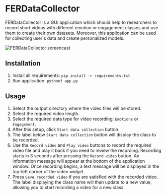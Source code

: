 # FERDataCollector

FERDataCollector is a GUI application which should help to researchers to record short videos with
different emotion or engagement classes and use them to create their own datasets. Moreover, this
application can be used for collecting user's data and create personalized models.

![FERDataCollector screencast](docs/FERDataCollector.gif)

## Installation
1. Install all requirements: `pip install -r requirements.txt`
2. Run application: `python3 app.py`

## Usage
1. Select the output directory where the video files will be stored.
2. Select the required video length.
3. Select the required data type for video recording: `Emotions` or `Engagement`.
4. After this setup, click `Start data collection` button.
5. The label below `Start data collection` button will display the class to be recorded.
6. Use the `Record video` and `Play video` buttons to record the required video file and play it
   back if you need to review the recording. Recording starts in 3 seconds after pressing the
   `Record video` button. An information message will appear at the bottom of the application
   window. Once recording begins, a text message will be displayed in the top-left corner of the
   video widget.
7. Press `Save recorded video` if you are satisfied with the recorded video. The label displaying
   the class name will then update to a new value, allowing you to start recording a video for a new
   class.
